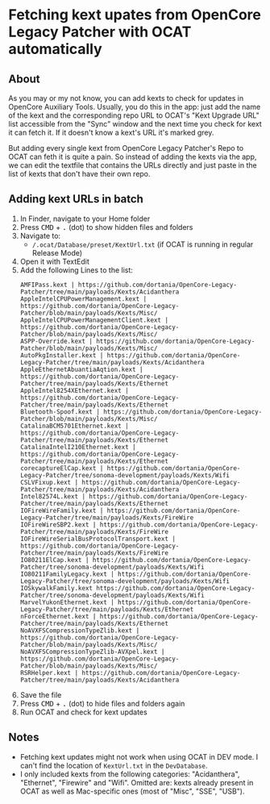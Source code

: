 # Fetching kext upates from OpenCore Legacy Patcher with OCAT automatically

## About
As you may or my not know, you can add kexts to check for updates in OpenCore Auxiliary Tools. Usually, you do this in the app: just add the name of the kext and the corresponding repo URL to OCAT's "Kext Upgrade URL" list accessible from the "Sync" window and the next time you check for kext it can fetch it. If it doesn't know a kext's URL it's marked grey.

But adding every single kext from OpenCore Legacy Patcher's Repo to OCAT can feth it is quite a pain. So instead of adding the kexts via the app, we can edit the textfile that contains the URLs directly and just paste in the list of kexts that don't have their own repo. 
## Adding kext URLs in batch 

1. In Finder, navigate to your Home folder
2. Press <kbd>CMD</kbd> + <kbd>.</kbd> (dot) to show hidden files and folders
3. Navigate to:
	- `/.ocat/Database/preset/KextUrl.txt` (if OCAT is running in regular Release Mode)
4. Open it with TextEdit
5. Add the following Lines to the list:
	```
	AMFIPass.kext | https://github.com/dortania/OpenCore-Legacy-Patcher/tree/main/payloads/Kexts/Acidanthera
	AppleIntelCPUPowerManagement.kext | https://github.com/dortania/OpenCore-Legacy-Patcher/blob/main/payloads/Kexts/Misc/
	AppleIntelCPUPowerManagementClient.kext | https://github.com/dortania/OpenCore-Legacy-Patcher/blob/main/payloads/Kexts/Misc/
	ASPP-Override.kext | https://github.com/dortania/OpenCore-Legacy-Patcher/blob/main/payloads/Kexts/Misc/
	AutoPkgInstaller.kext | https://github.com/dortania/OpenCore-Legacy-Patcher/tree/main/payloads/Kexts/Acidanthera
	AppleEthernetAbuantiaAqtion.kext | https://github.com/dortania/OpenCore-Legacy-Patcher/tree/main/payloads/Kexts/Ethernet
	AppleIntel8254XEthernet.kext | https://github.com/dortania/OpenCore-Legacy-Patcher/tree/main/payloads/Kexts/Ethernet
	Bluetooth-Spoof.kext | https://github.com/dortania/OpenCore-Legacy-Patcher/blob/main/payloads/Kexts/Misc/
	CatalinaBCM5701Ethernet.kext | https://github.com/dortania/OpenCore-Legacy-Patcher/tree/main/payloads/Kexts/Ethernet
	CatalinaIntelI210Ethernet.kext | https://github.com/dortania/OpenCore-Legacy-Patcher/tree/main/payloads/Kexts/Ethernet
	corecaptureElCap.kext | https://github.com/dortania/OpenCore-Legacy-Patcher/tree/sonoma-development/payloads/Kexts/Wifi
	CSLVFixup.kext | https://github.com/dortania/OpenCore-Legacy-Patcher/tree/main/payloads/Kexts/Acidanthera
	Intel82574L.kext | https://github.com/dortania/OpenCore-Legacy-Patcher/tree/main/payloads/Kexts/Ethernet
	IOFireWireFamily.kext | https://github.com/dortania/OpenCore-Legacy-Patcher/tree/main/payloads/Kexts/FireWire
	IOFireWireSBP2.kext | https://github.com/dortania/OpenCore-Legacy-Patcher/tree/main/payloads/Kexts/FireWire
	IOFireWireSerialBusProtocolTransport.kext | https://github.com/dortania/OpenCore-Legacy-Patcher/tree/main/payloads/Kexts/FireWire
	IO80211ElCap.kext | https://github.com/dortania/OpenCore-Legacy-Patcher/tree/sonoma-development/payloads/Kexts/Wifi
	IO80211FamilyLegacy.kext | https://github.com/dortania/OpenCore-Legacy-Patcher/tree/sonoma-development/payloads/Kexts/Wifi
	IOSkywalkFamily.kext https://github.com/dortania/OpenCore-Legacy-Patcher/tree/sonoma-development/payloads/Kexts/Wifi
	MarvelYukonEthernet.kext | https://github.com/dortania/OpenCore-Legacy-Patcher/tree/main/payloads/Kexts/Ethernet
	nForceEthernet.kext | https://github.com/dortania/OpenCore-Legacy-Patcher/tree/main/payloads/Kexts/Ethernet
	NoAVXFSCompressionTypeZlib.kext | https://github.com/dortania/OpenCore-Legacy-Patcher/blob/main/payloads/Kexts/Misc/
	NoAVXFSCompressionTypeZlib-AVXpel.kext | https://github.com/dortania/OpenCore-Legacy-Patcher/blob/main/payloads/Kexts/Misc/
	RSRHelper.kext | https://github.com/dortania/OpenCore-Legacy-Patcher/tree/main/payloads/Kexts/Acidanthera
	```
6. Save the file
7. Press <kbd>CMD</kbd> + <kbd>.</kbd> (dot) to hide files and folders again
8. Run OCAT and check for kext updates 

## Notes
- Fetching kext updates might not work when using OCAT in DEV mode. I can't find the location of `KextUrl.txt` in the `DevDatabase`.
- I only included kexts from the following categories: "Acidanthera", "Ethernet", "Firewire" and "Wifi". Omitted are: kexts already present in OCAT as well as Mac-specific ones (most of "Misc", "SSE", "USB"). 
